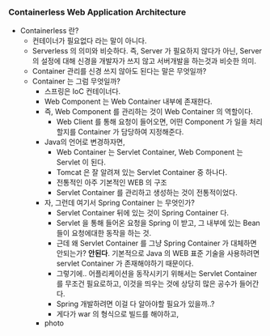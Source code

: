 ### Containerless Web Application Architecture

- Containerless 란? 
	- 컨테이너가 필요없다 라는 말이 아니다.
	- Serverless 의 의미와 비슷하다. 즉, Server 가 필요하지 않다가 아닌, Server 의 설정에 대해 신경을 개발자가 쓰지 않고 서버개발을 하는것과 비슷한 의미.
	- Container 관리를 신경 쓰지 않아도 된다는 말은 무엇일까?
	- Container 는 그럼 무엇일까? 
		- 스프링은 IoC 컨테이너다.
		- Web Component 는 Web Container 내부에 존재한다.
		- 즉, Web Component 를 관리하는 것이 Web Container 의 역할이다. 
			- Web Client 를 통해 요청이 들어오면, 어떤 Component 가 일을 처리할지를 Container 가 담당하여 지정해준다. 
		- Java의 언어로 변경하자면,
			- Web Container 는 Servlet Container, Web Component 는 Servlet 이 된다. 
			- Tomcat 은 잘 알려져 있는 Servlet Container 중 하나다. 
			- 전통적인 아주 기본적인 WEB 의 구조
			- Servlet Container 를 관리하고 생성하는 것이 전통적이었다.
		- 자, 그런데 여기서 Spring Container 는 무엇인가?
			- Servlet Container 뒤에 있는 것이 Spring Container 다.
			- Servlet 을 통해 들어온 요청을 Spring 이 받고, 그 내부에 있는 Bean 들이 요청에대한 동작을 하는 것. 
			- 근데 왜 Servlet Container 를 그냥 Spring Container 가 대체하면 안되는가? **안된다**. 기본적으로 Java 의 WEB 표준 기술을 사용하려면 servlet Container 가 존재해야하기 때문이다.
			- 그렇기에.. 어플리케이션을 동작시키기 위해서는 Servlet Container 를 무조건 필요로하고, 이것을 띄우는 것에 상당히 많은 공수가 들어간다. 
			- Spring 개발하려면 이걸 다 알아야할 필요가 있을까..?
			- 게다가 war 의 형식으로 빌드를 해야하고, 
		- photo


